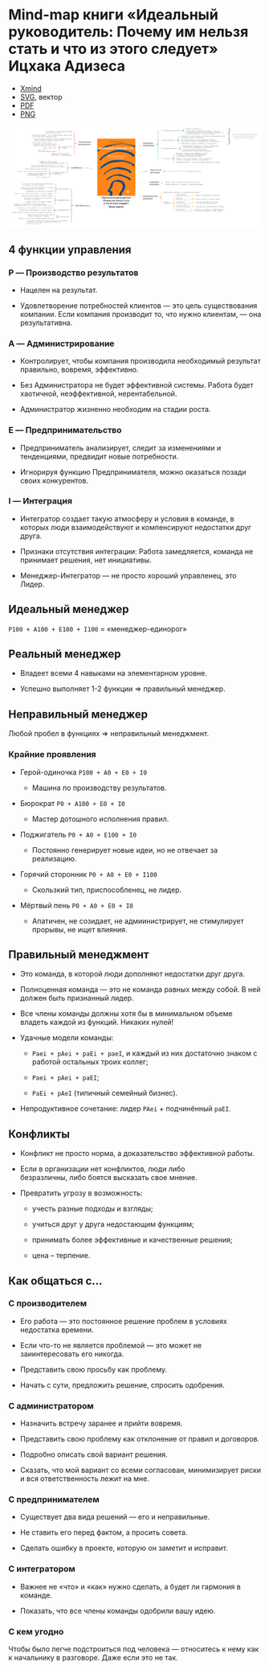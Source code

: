 # Mind-map книги «Идеальный руководитель: Почему им нельзя стать и что из этого следует» Ицхака Адизеса

* [Xmind](/%D0%98%D0%B4%D0%B5%D0%B0%D0%BB%D1%8C%D0%BD%D1%8B%D0%B9%20%D1%80%D1%83%D0%BA%D0%BE%D0%B2%D0%BE%D0%B4%D0%B8%D1%82%D0%B5%D0%BB%D1%8C.%20%D0%98%D1%86%D1%85%D0%B0%D0%BA%20%D0%90%D0%B4%D0%B8%D0%B7%D0%B5%D1%81/%D0%98%D0%B4%D0%B5%D0%B0%D0%BB%D1%8C%D0%BD%D1%8B%D0%B9-%D1%80%D1%83%D0%BA%D0%BE%D0%B2%D0%BE%D0%B4%D0%B8%D1%82%D0%B5%D0%BB%D1%8C-%D0%98%D1%86%D1%85%D0%B0%D0%BA-%D0%90%D0%B4%D0%B8%D0%B7%D0%B5%D1%81.xmind)
* [SVG](/%D0%98%D0%B4%D0%B5%D0%B0%D0%BB%D1%8C%D0%BD%D1%8B%D0%B9%20%D1%80%D1%83%D0%BA%D0%BE%D0%B2%D0%BE%D0%B4%D0%B8%D1%82%D0%B5%D0%BB%D1%8C.%20%D0%98%D1%86%D1%85%D0%B0%D0%BA%20%D0%90%D0%B4%D0%B8%D0%B7%D0%B5%D1%81/%D0%98%D0%B4%D0%B5%D0%B0%D0%BB%D1%8C%D0%BD%D1%8B%D0%B9-%D1%80%D1%83%D0%BA%D0%BE%D0%B2%D0%BE%D0%B4%D0%B8%D1%82%D0%B5%D0%BB%D1%8C-%D0%98%D1%86%D1%85%D0%B0%D0%BA-%D0%90%D0%B4%D0%B8%D0%B7%D0%B5%D1%81.svg), вектор
* [PDF](/%D0%98%D0%B4%D0%B5%D0%B0%D0%BB%D1%8C%D0%BD%D1%8B%D0%B9%20%D1%80%D1%83%D0%BA%D0%BE%D0%B2%D0%BE%D0%B4%D0%B8%D1%82%D0%B5%D0%BB%D1%8C.%20%D0%98%D1%86%D1%85%D0%B0%D0%BA%20%D0%90%D0%B4%D0%B8%D0%B7%D0%B5%D1%81/%D0%98%D0%B4%D0%B5%D0%B0%D0%BB%D1%8C%D0%BD%D1%8B%D0%B9-%D1%80%D1%83%D0%BA%D0%BE%D0%B2%D0%BE%D0%B4%D0%B8%D1%82%D0%B5%D0%BB%D1%8C-%D0%98%D1%86%D1%85%D0%B0%D0%BA-%D0%90%D0%B4%D0%B8%D0%B7%D0%B5%D1%81.pdf)
* [PNG](/%D0%98%D0%B4%D0%B5%D0%B0%D0%BB%D1%8C%D0%BD%D1%8B%D0%B9%20%D1%80%D1%83%D0%BA%D0%BE%D0%B2%D0%BE%D0%B4%D0%B8%D1%82%D0%B5%D0%BB%D1%8C.%20%D0%98%D1%86%D1%85%D0%B0%D0%BA%20%D0%90%D0%B4%D0%B8%D0%B7%D0%B5%D1%81/%D0%98%D0%B4%D0%B5%D0%B0%D0%BB%D1%8C%D0%BD%D1%8B%D0%B9-%D1%80%D1%83%D0%BA%D0%BE%D0%B2%D0%BE%D0%B4%D0%B8%D1%82%D0%B5%D0%BB%D1%8C-%D0%98%D1%86%D1%85%D0%B0%D0%BA-%D0%90%D0%B4%D0%B8%D0%B7%D0%B5%D1%81.png)

![Mind-map книги «Идеальный руководитель: Почему им нельзя стать и что из этого следует» Ицхака Адизеса](/%D0%98%D0%B4%D0%B5%D0%B0%D0%BB%D1%8C%D0%BD%D1%8B%D0%B9%20%D1%80%D1%83%D0%BA%D0%BE%D0%B2%D0%BE%D0%B4%D0%B8%D1%82%D0%B5%D0%BB%D1%8C.%20%D0%98%D1%86%D1%85%D0%B0%D0%BA%20%D0%90%D0%B4%D0%B8%D0%B7%D0%B5%D1%81/%D0%98%D0%B4%D0%B5%D0%B0%D0%BB%D1%8C%D0%BD%D1%8B%D0%B9-%D1%80%D1%83%D0%BA%D0%BE%D0%B2%D0%BE%D0%B4%D0%B8%D1%82%D0%B5%D0%BB%D1%8C-%D0%98%D1%86%D1%85%D0%B0%D0%BA-%D0%90%D0%B4%D0%B8%D0%B7%D0%B5%D1%81.png)

## 4 функции управления

### P — Производство результатов

- Нацелен на результат.

- Удовлетворение потребностей клиентов — это цель существования компании. Если компания производит то, что нужно клиентам, — она результативна.

### A ­— Администрирование

- Контролирует, чтобы компания производила необходимый результат правильно, вовремя, эффективно.

- Без Администратора не будет эффективной системы. Работа будет хаотичной, неэффективной, нерентабельной.

- Администратор жизненно необходим на стадии роста.

### E — Предпринимательство

- Предприниматель анализирует, следит за изменениями и тенденциями, предвидит новые потребности.

- Игнорируя функцию Предпринимателя, можно оказаться позади своих конкурентов.

### I — Интеграция

- Интегратор создает такую атмосферу и условия в команде, в которых люди взаимодействуют и компенсируют недостатки друг друга.

- Признаки отсутствия интеграции: Работа замедляется, команда не принимает решения, нет инициативы.

- Менеджер-Интегратор — не просто хороший управленец, это Лидер.

## Идеальный менеджер

`P100 + A100 + E100 + I100` = «менеджер-единорог»

## Реальный менеджер

- Владеет всеми 4 навыками на элементарном уровне.

- Успешно выполняет 1-2 функции => правильный менеджер.

## Неправильный менеджер

Любой пробел в функциях => неправильный менеджмент.

### Крайние проявления

- Герой-одиночка `P100 + A0 + E0 + I0`

	- Машина по производству результатов.

- Бюрократ `P0 + A100 + E0 + I0`

	- Мастер дотошного исполнения правил.

- Поджигатель `P0 + A0 + E100 + I0`

	- Постоянно генерирует новые идеи, но не отвечает за реализацию.

- Горячий сторонник `P0 + A0 + E0 + I100`

	- Скользкий тип, приспособленец, не лидер.

- Мёртвый пень `P0 + A0 + E0 + I0`

	- Апатичен, не созидает, не адмиинистрирует, не стимулирует прорывы, не ищет влияния.

## Правильный менеджмент

- Это команда, в которой люди дополняют недостатки друг друга.

- Полноценная команда — это не команда равных между собой. В ней должен быть признанный лидер.

- Все члены команды должны хотя бы в минимальном объеме владеть каждой из функций. Никаких нулей!

- Удачные модели команды:

  - `Paei + pAei + paEi + paeI`, и каждый из них достаточно знаком с работой остальных троих коллег;

  - `Paei + pAei + paEI`;

  - `PaEi + pAeI` (типичный семейный бизнес).

- Непродуктивное сочетание: лидер `PAei` + подчинённый `paEI`.

## Конфликты

- Конфликт не просто норма, а доказательство эффективной работы.

- Если в организации нет конфликтов, люди либо  
  безразличны, либо боятся высказать свое мнение.

- Превратить угрозу в возможность:

  - учесть разные подходы и взгляды;

  - учиться друг у друга недостающим функциям;

  - принимать более эффективные и качественные решения;

  - цена – терпение.

## Как общаться с…

### С производителем

- Его работа — это постоянное решение проблем в условиях недостатка времени.

- Если что-то не является проблемой — это может не заиинтересовать его никогда.

- Представить свою просьбу как проблему.

- Начать с сути, предложить решение, спросить одобрения.

### С администратором

- Назначить встречу заранее и прийти вовремя.

- Представить свою проблему как отклонение от правил и договоров.

- Подробно описать свой вариант решения.

- Сказать, что мой вариант со всеми согласован, минимизирует риски и вся ответственность лежит на мне.

### С предпринимателем

- Существует два вида решений — его и неправильные.

- Не ставить его перед фактом, а просить совета.

- Сделать ошибку в проекте, которую он заметит и исправит.

### С интегратором

- Важнее не «что» и «как» нужно сделать, а будет ли гармония в команде.

- Показать, что все члены команды одобрили вашу идею.

### С кем угодно

Чтобы было легче подстроиться под человека — относитесь к нему как к начальнику в разговоре. Даже если это не так.

